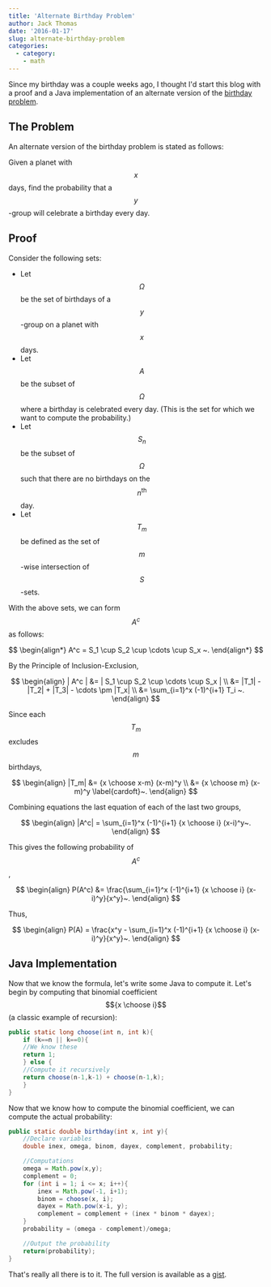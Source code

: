```yaml
---
title: 'Alternate Birthday Problem'
author: Jack Thomas
date: '2016-01-17'
slug: alternate-birthday-problem
categories:
  - category:
    - math
---
```


Since my birthday was a couple weeks ago, I thought I'd start this blog with a proof and a Java implementation of an alternate version of the [birthday problem](https://en.wikipedia.org/wiki/Birthday_problem).

## The Problem

An alternate version of the birthday problem is stated as follows:

Given a planet with $$x$$ days, find the probability that a $$y$$-group will celebrate a birthday every day.

## Proof

Consider the following sets:

- Let $$\Omega$$ be the set of birthdays of a $$y$$-group on a planet with $$x$$ days.
- Let $$A$$ be the subset of $$\Omega$$ where a birthday is celebrated every day. (This is the set for which we want to compute the probability.)
- Let $$S_n$$ be the subset of $$\Omega$$ such that there are no birthdays on the $$n^{\mathrm{th}}$$ day.
- Let $$T_m$$ be defined as the set of $$m$$-wise intersection of $$S$$-sets.

With the above sets, we can form $$A^c$$ as follows:

$$
\begin{align*}
A^c = S_1 \cup S_2 \cup \cdots \cup S_x ~.
\end{align*}
$$

By the Principle of Inclusion-Exclusion,

$$
\begin{align}
| A^c | &= | S_1 \cup S_2 \cup \cdots \cup S_x | \\
&= |T_1| - |T_2| + |T_3| - \cdots \pm |T_x| \\
&= \sum_{i=1}^x (-1)^{i+1} T_i ~.
\end{align}
$$

Since each $$T_m$$ excludes $$m$$ birthdays,

$$
\begin{align}
|T_m| &= {x \choose x-m} (x-m)^y \\
&= {x \choose m} (x-m)^y \label{cardoft}~.
\end{align}
$$

Combining equations the last equation of each of the last two groups,

$$
\begin{align}
|A^c| = \sum_{i=1}^x (-1)^{i+1} {x \choose i} (x-i)^y~.
\end{align}
$$

This gives the following probability of $$A^c$$,

$$
\begin{align}
P(A^c) &= \frac{\sum_{i=1}^x (-1)^{i+1} {x \choose i} (x-i)^y}{x^y}~.
\end{align}
$$

Thus,

$$
\begin{align}
P(A) = \frac{x^y - \sum_{i=1}^x (-1)^{i+1} {x \choose i} (x-i)^y}{x^y}~.
\end{align}
$$

## Java Implementation

Now that we know the formula, let's write some Java to compute it. Let's begin by computing that binomial coefficient $${x \choose i}$$ (a classic example of recursion):

```java
public static long choose(int n, int k){
	if (k==n || k==0){
	//We know these
	return 1;
	} else {
	//Compute it recursively
	return choose(n-1,k-1) + choose(n-1,k);
	}
}
```

Now that we know how to compute the binomial coefficient, we can compute the actual probability:

```java
public static double birthday(int x, int y){
	//Declare variables
	double inex, omega, binom, dayex, complement, probability;

	//Computations
	omega = Math.pow(x,y);
	complement = 0;
	for (int i = 1; i <= x; i++){
		inex = Math.pow(-1, i+1);
		binom = choose(x, i);
		dayex = Math.pow(x-i, y);
		complement = complement + (inex * binom * dayex);
	}
	probability = (omega - complement)/omega;

	//Output the probability
	return(probability);
}
```

That's really all there is to it. The full version is available as a [gist](https://gist.github.com/jack-thomas/37815039ff763d0e6ccc76bc62c826aa).
<!---TO EMBED THE WHOLE GIST
<script src="https://gist.github.com/jack-thomas/37815039ff763d0e6ccc76bc62c826aa.js"></script>
--->
